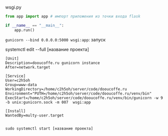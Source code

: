 
wsgi.py
```python
from app import app # импорт приложения из точки входа flask

if __name__ == "__main__":
    app.run()
```

`gunicorn --bind 0.0.0.0:5000 wsgi:app`: запуск

systemctl edit --full [название проекта]

```
[Unit]
Description=dooucoffe.ru gunicorn instance
After=network.target

[Service]
User=c2h5oh
Group=www-data
WorkingDirectory=/home/c2h5oh/server/code/dooucoffe.ru
Environment="PUTH=/home/c2h5oh/server/code/dooucoffe.ru/venv/bin"
ExecStart=/home/c2h5oh/server/code/dooucoffe.ru/venv/bin/gunicorn -w 9 -b unix:gunicorn.sock -m 007  wsgi:app

[Install]
WantedBy=multy-user.target  


```

`sudo systemctl start [название проекта]`
